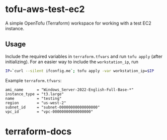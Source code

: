 # tofu-aws-test-ec2

A simple OpenTofu (Terraform) workspace for working with a test EC2 instance.

## Usage

Include the required variables in `terraform.tfvars` and run `tofu apply` (after initializing).
For an easier way to include the `workstation_ip`, run

```bash
IP=`curl --silent ifconfig.me`; tofu apply -var workstation_ip=$IP
```

Example `terraform.tfvars`:

```hcl
ami_name      = "Windows_Server-2022-English-Full-Base-*"
instance_type = "t3.large"
name          = "testing"
region        = "us-west-2"
subnet_id     = "subnet-00000000000000000"
vpc_id        = "vpc-00000000000000000"
```

# terraform-docs

<!-- BEGIN_TF_DOCS -->
<!-- END_TF_DOCS -->
